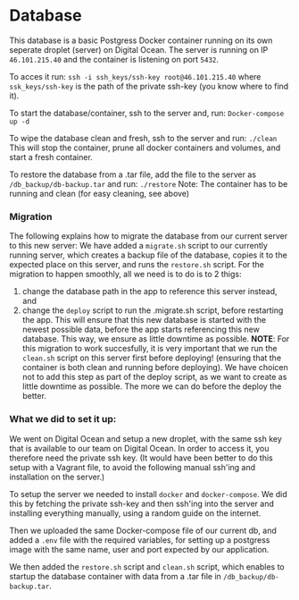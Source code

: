 # Database
This database is a basic Postgress Docker container running on its own seperate droplet (server) on Digital Ocean. The server is running on IP `46.101.215.40` and the container is listening on port `5432`.

To acces it run:
`ssh -i ssh_keys/ssh-key root@46.101.215.40`
where `ssk_keys/ssh-key` is the path of the private ssh-key (you know where to find it).

To start the database/container, ssh to the server and, run:
`Docker-compose up -d`

To wipe the database clean and fresh, ssh to the server and run:
`./clean`
This will stop the container, prune all docker containers and volumes, and start a fresh container.

To restore the database from a .tar file, add the file to the server as `/db_backup/db-backup.tar` and run:
`./restore`
Note: The container has to be running and clean (for easy cleaning, see above)

### Migration
The following explains how to migrate the database from our current server to this new server: 
We have added a `migrate.sh` script to our currently running server, which creates a backup file of the database, copies it to the expected place on this server, and runs the `restore.sh` script. 
For the migration to happen smoothly, all we need is to do is to 2 thigs: 
1. change the database path in the app to reference this server instead, and 
2. change the `deploy` script to run the .migrate.sh script, before restarting the app.
This will ensure that this new database is started with the newest possible data, before the app starts referencing this new database. This way, we ensure as little downtime as possible. 
**NOTE**: For this migration to work succesfully, it is very important that we run the `clean.sh` script on this server first before deploying! (ensuring that the container is both clean and running before deploying). We have choicen not to add this step as part of the deploy script, as we want to create as little downtime as possible. The more we can do before the deploy the better.

### What we did to set it up:
We went on Digital Ocean and setup a new droplet, with the same ssh key that is available to our team on Digital Ocean. In order to access it, you therefore need the private ssh key. (It would have been better to do this setup with a Vagrant file, to avoid the following manual ssh'ing and installation on the server.)

To setup the server we needed to install `docker` and `docker-compose`. We did this by fetching the private ssh-key and then ssh'ing into the server and installing everything manually, using a random guide on the internet.

Then we uploaded the same Docker-compose file of our current db, and added a `.env` file with the required variables, for setting up a postgress image with the same name, user and port expected by our application.

We then added the `restore.sh` script and `clean.sh` script, which enables to startup the database container with data from a .tar file in `/db_backup/db-backup.tar`. 
